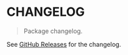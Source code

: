 # CHANGELOG

> Package changelog.

See [GitHub Releases](https://github.com/stdlib-js/assert-is-named-typed-tuple-like/releases) for the changelog.